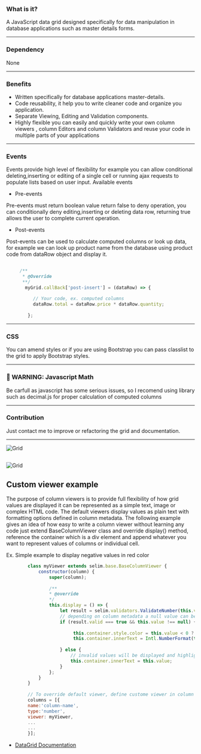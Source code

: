 ### What is it?
 
  A JavaScript data grid designed specifically for data manipulation in database applications such as master details forms.

----
### Dependency

None

----

### Benefits
- Written specifically for database applications master-details.
- Code reusability, it help you to write cleaner code and organize you application.
- Separate Viewing, Editing and Validation components.
- Highly flexible you  can easily and quickly write your own column viewers , column Editors and column Validators and reuse your code in multiple parts of your applications

---

### Events
Events provide high level of flexibility for example you can allow conditional deleting,inserting or editing of a single cell or running ajax requests to populate lists based on user input. Available events
 
 - Pre-events
 
  Pre-events must return boolean value return false to deny operation, you can conditionally deny editing,inserting or deleting data row, returning true allows the user to  complete current operation.
 
 - Post-events
 
  Post-events can be used to calculate computed columns or look up data, for example we can look up product name from the database using product code from dataRow object and display it.
 
```javascript
 
     /**
      * @Override
      **/
       myGrid.callBack['post-insert'] = (dataRow) => {
       
          // Your code, ex. computed columns
          dataRow.total = dataRow.price * dataRow.quantity;
            
        };
 ```
----
### CSS
You can amend styles or if you are using Bootstrap you can pass classlist to the grid to apply Bootstrap styles.

----

### &#x1F534; WARNING: Javascript Math
Be carfull as javascript has some serious issues, so I recomend using library such as decimal.js for proper calculation of computed columns

------

### Contribution
Just contact me to improve or refactoring the grid and documentation.

----

![Grid](https://github.com/YaserFarghaly/Javascript-Data-Grid/wiki/other/demo-1.png "DataGrid attached to document body")


## 

![Grid](https://github.com/YaserFarghaly/Javascript-Data-Grid/wiki/other/design.png "DataGrid design")

## Custom viewer example
The purpose of column viewers is to provide full flexibility of how grid values are displayed it can be represented as a simple text, image or complex HTML code. The default viewers display values as plain text with formatting options defined in column metadata. The following example gives an idea of how easy to write a column viewer without learning any code just extend BaseColumnViewer class and override display() method, reference the container which is a div element and append whatever you want to represent values of columns or individual cell.

Ex. Simple example to display negative values in red color

```javascript
        class myViewer extends selim.base.BaseColumnViewer {
            constructor(column) {
                super(column); 
                
                /** 
                * @override 
                */
                this.display = () => {
                    let result = selim.validators.ValidateNumber(this.value,column);
                    // depending on column metadata a null value can be valid value if the column is not required
                    if (result.valid === true && this.value !== null) {
                       
                         this.container.style.color = this.value < 0 ? 'red':'inherit';
                         this.container.innerText = Intl.NumberFormat(this.locale, this.options).format(this.value);
                        
                    } else {
                        // invalid values will be displayed and highlighted
                        this.container.innerText = this.value;
                    }
                };
            }
        }
        
        // To override default viewer, define custome viewer in column metadata
        columns = [{
        name:'column-name',
        type:'number',
        viewer: myViewer,
        ...
        ...
        }];
```


-  [DataGrid Documentation](https://github.com/YaserFarghaly/Javascript-Data-Grid/wiki "Documentation link")


